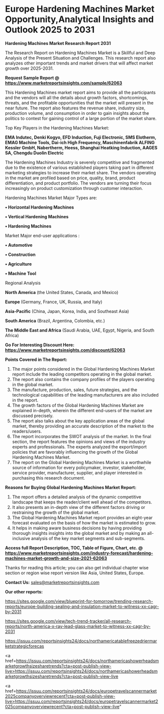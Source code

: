 # Europe Hardening Machines Market Opportunity,Analytical Insights and Outlook 2025 to 2031

<strong>Hardening Machines Market Research Report 2031</strong>

The Research Report on Hardening Machines Market is a Skillful and Deep Analysis of the Present Situation and Challenges. This research report also analyzes other important trends and market drivers that will affect market growth over 2025-2031.

<strong>Request Sample Report @ <a href=https://www.marketreportsinsights.com/sample/62063>https://www.marketreportsinsights.com/sample/62063</a></strong>

This Hardening Machines market report aims to provide all the participants and the vendors will all the details about growth factors, shortcomings, threats, and the profitable opportunities that the market will present in the near future. The report also features the revenue share, industry size, production volume, and consumption in order to gain insights about the politics to contest for gaining control of a large portion of the market share.

Top Key Players in the Hardening Machines Market:

<strong>EMA Indutec, Denki Kogyo, EFD Induction, Fuji Electronic, SMS Elotherm, EMAG Machine Tools, Dai-ich High Frequency, Maschinenfabrik ALFING Kessler GmbH, Nabertherm, Heess, Shanghai Heatking Induction, AAGES SA, Chengdu Duolin Electric</strong>

The Hardening Machines Industry is severely competitive and fragmented due to the existence of various established players taking part in different marketing strategies to increase their market share. The vendors operating in the market are profiled based on price, quality, brand, product differentiation, and product portfolio. The vendors are turning their focus increasingly on product customization through customer interaction.

Hardening Machines Market Major Types are:

<strong>• Horizontal Hardening Machines

• Vertical Hardening Machines

• Hardening Machines</strong>

Market Major end-user applications :

<strong>• Automotive

• Construction

• Agriculture

• Machine Tool</strong>

Regional Analysis

</u><strong><b>North America</b></strong> (the United States, Canada, and Mexico)

<strong><b>Europe </b></strong>(Germany, France, UK, Russia, and Italy)

<strong><b>Asia-Pacific</b></strong> (China, Japan, Korea, India, and Southeast Asia)

<strong><b>South America</b></strong> (Brazil, Argentina, Colombia, etc.)

<strong><b>The Middle East and Africa</b></strong> (Saudi Arabia, UAE, Egypt, Nigeria, and South Africa)

<strong>Go For Interesting Discount Here: <a href=https://www.marketreportsinsights.com/discount/62063>https://www.marketreportsinsights.com/discount/62063</a></strong>

<strong>Points Covered in The Report:</strong>
<ol>
  <li>The major points considered in the Global Hardening Machines Market report include the leading competitors operating in the global market.</li>
  <li>The report also contains the company profiles of the players operating in the global market.</li>
  <li>The manufacture, production, sales, future strategies, and the technological capabilities of the leading manufacturers are also included in the report.</li>
  <li>The growth factors of the Global Hardening Machines Market are explained in-depth, wherein the different end-users of the market are discussed precisely.</li>
  <li>The report also talks about the key application areas of the global market, thereby providing an accurate description of the market to the readers/users.</li>
  <li>The report incorporates the SWOT analysis of the market. In the final section, the report features the opinions and views of the industry experts and professionals. The experts analyzed the export/import policies that are favorably influencing the growth of the Global Hardening Machines Market.</li>
  <li>The report on the Global Hardening Machines Market is a worthwhile source of information for every policymaker, investor, stakeholder, service provider, manufacturer, supplier, and player interested in purchasing this research document.</li>
</ol>
<strong>Reasons for Buying Global Hardening Machines Market Report:</strong>

<ol>
  <li>The report offers a detailed analysis of the dynamic competitive landscape that keeps the reader/client well ahead of the competitors.</li>
  <li>It also presents an in-depth view of the different factors driving or restraining the growth of the global market.</li>
  <li>The Global Hardening Machines Market report provides an eight-year forecast evaluated on the basis of how the market is estimated to grow.</li>
  <li>It helps in making aware business decisions by having providing thorough insights insights into the global market and by making an all-inclusive analysis of the key market segments and sub-segments.</li>
</ol>
<strong>Access full Report Description, TOC, Table of Figure, Chart, etc. @ <a href=https://www.marketreportsinsights.com/industry-forecast/hardening-machines-market-growth-and-size-2021-62063>https://www.marketreportsinsights.com/industry-forecast/hardening-machines-market-growth-and-size-2021-62063</a></strong>


Thanks for reading this article; you can also get individual chapter wise section or region wise report version like Asia, United States, Europe.

<strong>Contact Us:</strong>
sales@marketreportsinsights.com

<strong>Our other reports:</strong>

<a href=https://sites.google.com/view/blueprint-for-tomorrow/trending-research-reports/europe-building-sealing-and-insulation-market-to-witness-xx-cagr-by-2031>https://sites.google.com/view/blueprint-for-tomorrow/trending-research-reports/europe-building-sealing-and-insulation-market-to-witness-xx-cagr-by-2031</a>

<a href=https://sites.google.com/view/tech-trend-tracker/all-research-reports/north-america-x-ray-lead-glass-market-to-witness-xx-cagr-by-2031>https://sites.google.com/view/tech-trend-tracker/all-research-reports/north-america-x-ray-lead-glass-market-to-witness-xx-cagr-by-2031</a>

<a href=https://issuu.com/reportsinsights24/docs/northamericatablefreezedriermarketstrategicforecas>https://issuu.com/reportsinsights24/docs/northamericatablefreezedriermarketstrategicforecas</a>

<a href=https://issuu.com/reportsinsights24/docs/northamericashowerheadsmarketgrowthsizesharetrends?cta=post-publish-view-live>https://issuu.com/reportsinsights24/docs/northamericashowerheadsmarketgrowthsizesharetrends?cta=post-publish-view-live</a>

<a href=https://issuu.com/reportsinsights24/docs/europetravelscannermarket2025companyoverviewrecent?cta=post-publish-view-live>https://issuu.com/reportsinsights24/docs/europetravelscannermarket2025companyoverviewrecent?cta=post-publish-view-live</a>"
